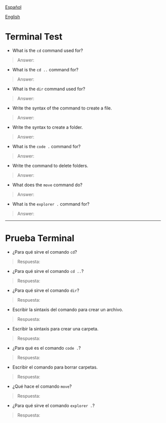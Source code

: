 [Español](#prueba-terminal)

[English](#terminal-test)

# Terminal Test

- What is the `cd` command used for?

> Answer:

- What is the `cd ..` command for?

> Answer:

- What is the `dir` command used for?

> Answer:

- Write the syntax of the command to create a file.

> Answer:

- Write the syntax to create a folder.

> Answer:

- What is the `code .` command for?

> Answer:

- Write the command to delete folders.

> Answer:

- What does the `move` command do?

> Answer:

- What is the `explorer .` command for?

> Answer:

---

# Prueba Terminal

- ¿Para qué sirve el comando `cd`?

> Respuesta:

- ¿Para qué sirve el comando `cd ..`?

> Respuesta:

- ¿Para qué sirve el comando `dir`?

> Respuesta:

- Escribir la sintaxis del comando para crear un archivo.

> Respuesta:

- Escribir la sintaxis para crear una carpeta.

> Respuesta:

- ¿Para qué es el comando `code .`?

> Respuesta:

- Escribir el comando para borrar carpetas.

> Respuesta:

- ¿Qué hace el comando `move`?

> Respuesta:

- ¿Para qué sirve el comando `explorer .`?

> Respuesta:
